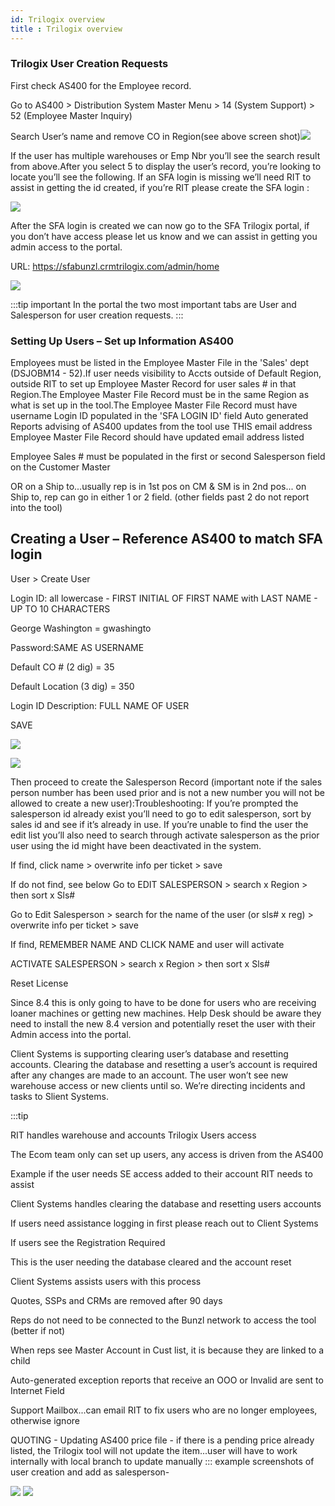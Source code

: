```yaml
---
id: Trilogix overview
title : Trilogix overview
---
```


### Trilogix User Creation Requests


First check AS400 for the Employee record. 

Go to AS400 > Distribution System Master Menu > 14 (System Support) > 52 (Employee Master Inquiry)

Search User’s name and remove CO in Region(see above screen shot)![](/img/trilogix/1.png)

If the user has multiple warehouses or Emp Nbr you’ll see the search result from above.After you select 5 to display the user’s record, you’re looking to locate you’ll see the following. If an SFA login is missing we’ll need RIT to assist in getting the id created, if you’re RIT please create the SFA login : 

![](/img/trilogix/2.png)

After the SFA login is created we can now go to the SFA Trilogix portal, if you don’t have access please let us know and we can assist in getting you admin access to the portal.

URL: <https://sfabunzl.crmtrilogix.com/admin/home>

![](/img/trilogix/3.png)


:::tip important
In the portal the two most important tabs are User and Salesperson for user creation requests. 
:::

### Setting Up Users – Set up Information AS400 

Employees must be listed in the Employee Master File in the 'Sales' dept (DSJOBM14 - 52).If user needs visibility to Accts outside of Default Region, outside RIT to set up Employee Master Record for user sales # in that Region.The Employee Master File Record must be in the same Region as what is set up in the tool.The Employee Master File Record must have username Login ID populated in the 'SFA LOGIN ID' field Auto generated Reports advising of AS400 updates from the tool use THIS email address
Employee Master File Record should have updated email address listed

Employee Sales # must be populated in the first or second Salesperson field on the Customer Master

OR on a Ship to...usually rep is in 1st pos on CM & SM is in 2nd pos... on Ship to, rep can go in either 1 or 2 field. (other fields past 2 do not report into the tool)

## Creating a User – Reference AS400 to match SFA login

User > Create User

Login ID: all lowercase - FIRST INITIAL OF FIRST NAME with LAST NAME - UP TO 10 CHARACTERS

George Washington = gwashingto 

Password:SAME AS USERNAME

Default CO # (2 dig) = 35

Default Location (3 dig) = 350

Login ID Description: FULL NAME OF USER

SAVE 

![](/img/trilogix/4.png)



![](/img/trilogix/5.png)

Then proceed to create the Salesperson Record (important note if the sales person number has been used prior and is not a new number you will not be allowed to create a new user):Troubleshooting: If you’re prompted the salesperson id already exist you’ll need to go to edit salesperson, sort by sales id and see if it’s already in use. If you’re unable to find the user the edit list you’ll also need to search through activate salesperson as the prior user using the id might have been deactivated in the system. 

If find, click name > overwrite info per ticket > save 

If do not find, see below Go to EDIT SALESPERSON > search x Region > then sort x Sls#

Go to Edit Salesperson > search for the name of the user (or sls# x reg) > overwrite info per ticket > save 

If find, REMEMBER NAME AND CLICK NAME and user will activate 

ACTIVATE SALESPERSON > search x Region > then sort x Sls#

Reset License

Since 8.4 this is only going to have to be done for users who are receiving loaner machines or getting new machines.  Help Desk should be aware they need to install the new 8.4 version and potentially reset the user with their Admin access into the portal.

Client Systems is supporting clearing user’s database and resetting accounts. Clearing the database and resetting a user’s account is required after any changes are made to an account. The user won’t see new warehouse access or new clients until so. We’re directing incidents and tasks to Slient Systems. 

:::tip  

RIT handles warehouse and accounts Trilogix Users access

The Ecom team only can set up users, any access is driven from the AS400

Example if the user needs SE access added to their account RIT needs to assist

Client Systems handles clearing the database and resetting users accounts 

If users need assistance logging in first please reach out to Client Systems

If users see the Registration Required

This is the user needing the database cleared and the account reset 

Client Systems assists users with this process 

Quotes, SSPs and CRMs are removed after 90 days

Reps do not need to be connected to the Bunzl network to access the tool (better if not)

When reps see Master Account in Cust list, it is because they are linked to a child

Auto-generated exception reports that receive an OOO or Invalid are sent to Internet Field

Support Mailbox...can email RIT to fix users who are no longer employees, otherwise ignore

QUOTING - Updating AS400 price file - if there is a pending price already listed, the Trilogix tool will not update the item...user will have to work internally with local branch to update manually
:::
example screenshots of user creation and add as salesperson-

![](/img/trilogix/6.png)
![](/img/trilogix/7.png)